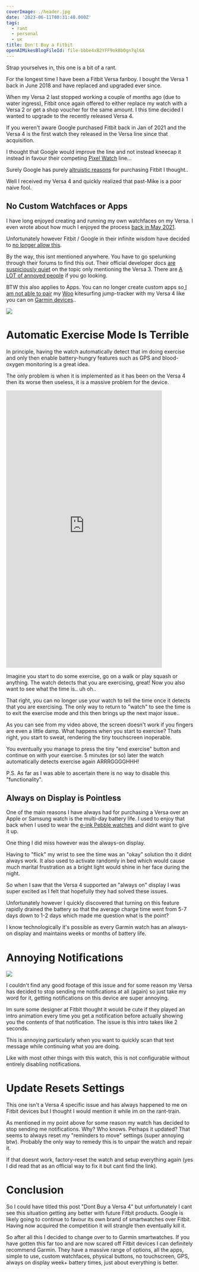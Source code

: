 ```yaml
---
coverImage: ./header.jpg
date: '2023-06-11T08:31:40.000Z'
tags:
  - rant
  - personal
  - ux
title: Don't Buy a Fitbit
openAIMikesBlogFileId: file-bbbe4xB2YFF9okBbOgn7ql6A
---
```


Strap yourselves in, this one is a bit of a rant.

For the longest time I have been a Fitbit Versa fanboy. I bought the Versa 1 back in June 2018 and have replaced and upgraded ever since.

When my Versa 2 last stopped working a couple of months ago (due to water ingress), Fitbit once again offered to either replace my watch with a Versa 2 or get a shop voucher for the same amount. I this time decided I wanted to upgrade to the recently released Versa 4.

If you weren't aware Google purchased Fitbit back in Jan of 2021 and the Versa 4 is the first watch they released in the Versa line since that acquisition.

I thought that Google would improve the line and not instead kneecap it instead in favour their competing [Pixel Watch](https://store.google.com/au/product/google_pixel_watch) line...

Surely Google has purely [altruistic reasons](https://time.com/5717726/google-fitbit/) for purchasing Fitbit I thought..

Well I received my Versa 4 and quickly realized that past-Mike is a poor naive fool.

## No Custom Watchfaces or Apps

I have long enjoyed creating and running my own watchfaces on my Versa. I even wrote about how much I enjoyed the process [back in May 2021](https://mikecann.blog/posts/minimal-mike-a-fitbit-watchface).

Unfortunately however Fitbit / Google in their infinite wisdom have decided to [no longer allow this](https://community.fitbit.com/t5/Versa-4/Versa-4-can-t-install-any-apps/m-p/5293897/highlight/true#M2012).

By the way, this isnt mentioned anywhere. You have to go spelunking through their forums to find this out. Their official developer docs [are suspiciously quiet](https://dev.fitbit.com/getting-started/) on the topic only mentioning the Versa 3. There are [A LOT of annoyed people](https://community.fitbit.com/t5/Product-Feedback/3rd-Party-Apps-on-Sense-2-and-Versa-4/idi-p/5248677) if you go looking.

BTW this also applies to Apps. You can no longer create custom apps so[ I am not able to pair](https://docs.woosports.com/docs/supported-devices) my [Woo](https://woosports.com/) kitesurfing jump-tracker with my Versa 4 like you can on [Garmin devices](https://apps.garmin.com/en-US/apps/53d9c500-614e-4e3a-88b6-9f65bc6a144a)..

[![](./fore.jpg)](./fore.jpg)

# Automatic Exercise Mode Is Terrible

In principle, having the watch automatically detect that im doing exercise and only then enable battery-hungry features such as GPS and blood-oxygen monitoring is a great idea.

The only problem is when it is implemented as it has been on the Versa 4 then its worse then useless, it is a massive problem for the device.

<iframe width="419" height="744" src="https://www.youtube.com/embed/y_D1cA-IWw4" title="How Bad is the Versa 4?!?" frameborder="0" allow="accelerometer; autoplay; clipboard-write; encrypted-media; gyroscope; picture-in-picture; web-share" allowfullscreen></iframe>

Imagine you start to do some exercise, go on a walk or play squash or anything. The watch detects that you are exercising, great! Now you also want to see what the time is.. uh oh..

That right, you can no longer use your watch to tell the time once it detects that you are exercising. The only way to return to "watch" to see the time is to exit the exercise mode and this then brings up the next major issue..

As you can see from my video above, the screen doesn't work if you fingers are even a little damp. What happens when you start to exercise? Thats right, you start to sweat, rendering the tiny touchscreen inoperable.

You eventually you manage to press the tiny "end exercise" button and continue on with your exercise. 5 minutes (or so) later the watch automatically detects exercise again ARRRGGGGHHH!

P.S. As far as I was able to ascertain there is no way to disable this "functionality".

## Always on Display is Pointless

One of the main reasons I have always had for purchasing a Versa over an Apple or Samsung watch is the multi-day battery life. I used to enjoy that back when I used to wear the [e-ink Pebble watches](<https://en.wikipedia.org/wiki/Pebble_(watch)>) and didnt want to give it up.

One thing I did miss however was the always-on display.

Having to "flick" my wrist to see the time was an "okay" solution tho it didnt always work. It also used to activate randomly in bed which would cause much marital frustration as a bright light would shine in her face during the night.

So when I saw that the Versa 4 supported an "always on" display I was super excited as I felt that hopefully they had solved these issues.

Unfortunately however I quickly discovered that turning on this feature rapidly drained the battery so that the average charge time went from 5-7 days down to 1-2 days which made me question what is the point?

I know technologically it's possible as every Garmin watch has an always-on display and maintains weeks or months of battery life.

# Annoying Notifications

[![](./notifications.png)](./notifications.png)

I couldn't find any good footage of this issue and for some reason my Versa has decided to stop sending me notifications at all (again) so just take my word for it, getting notifications on this device are super annoying.

Im sure some designer at Fitbit thought it would be cute if they played an intro animation every time you get a notification before actually showing you the contents of that notification. The issue is this intro takes like 2 seconds.

This is annoying particularly when you want to quickly scan that text message while continuing what you are doing.

Like with most other things with this watch, this is not configurable without entirely disabling notifications.

# Update Resets Settings

This one isn't a Versa 4 specific issue and has always happened to me on Fitbit devices but I thought I would mention it while im on the rant-train.

As mentioned in my point above for some reason my watch has decided to stop sending me notifications. Why? Who knows. Perhaps it updated? That seems to always reset my "reminders to move" settings (super annoying btw). Probably the only way to remedy this is to unpair the watch and repair it.

If that doesnt work, factory-reset the watch and setup everything again (yes I did read that as an official way to fix it but cant find the link).

# Conclusion

So I could have titled this post "Dont Buy a Versa 4" but unfortunately I cant see this situation getting any better with future Fitbit products. Google is likely going to continue to favour its own brand of smartwatches over Fitbit. Having now acquired the competition it will strangle then eventually kill it.

So after all this I decided to change over to to Garmin smartwatches. If you have gotten this far too and are now scared off Fitbit devices I can definitely recommend Garmin. They have a massive range of options, all the apps, simple to use, custom watchfaces, physical buttons, no touchscreen, GPS, always on display week+ battery times, just about everything is better.
